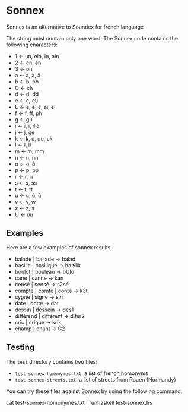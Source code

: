 Sonnex
======

Sonnex is an alternative to Soundex for french language

The string must contain only one word.
The Sonnex code contains the following characters:

- 1 ← un, ein, in, ain
- 2 ← en, an
- 3 ← on
- a ← a, à, â
- b ← b, bb
- C ← ch
- d ← d, dd
- e ← e, eu
- E ← ê, é, è, ai, ei
- f ← f, ff, ph
- g ← gu
- i ← î, i, ille
- j ← j, ge
- k ← k, c, qu, ck
- l ← l, ll
- m ← m, mm
- n ← n, nn
- o ← o, ô
- p ← p, pp
- r ← r, rr
- s ← s, ss
- t ← t, tt
- u ← u, ù, û
- v ← v, w
- z ← z, s
- U ← ou

Examples
--------

Here are a few examples of sonnex results:

- balade | ballade → balad
- basilic | basilique → bazilik
- boulot | bouleau → bUlo
- cane | canne → kan
- censé | sensé → s2sé
- compte | comte | conte → k3t
- cygne | signe → sin
- date | datte → dat
- dessin | dessein → dés1
- différend | différent → difér2
- cric | crique → krik
- champ | chant → C2

Testing
-------

The `test` directory contains two files:

- `test-sonnex-homonymes.txt`: a list of french homonyms
- `test-sonnex-streets.txt`: a list of streets from Rouen (Normandy)

You can try these files against Sonnex by using the following command:

   cat test-sonnex-homonymes.txt | runhaskell test-sonnex.hs 


